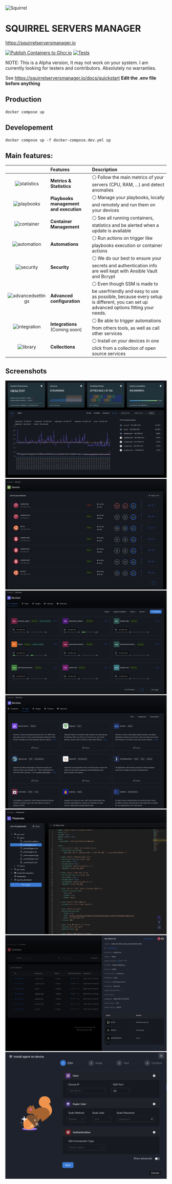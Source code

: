 ![Squirrel](./client/public/logo.svg)
# SQUIRREL SERVERS MANAGER
https://squirrelserversmanager.io

[![Publish Containers to Ghcr.io](https://github.com/SquirrelCorporation/SquirrelServersManager/actions/workflows/docker-publish.yml/badge.svg)](https://github.com/SquirrelCorporation/SquirrelServersManager/actions/workflows/docker-publish.yml)
[![Tests](https://github.com/SquirrelCorporation/SquirrelServersManager/actions/workflows/node.js.yml/badge.svg)](https://github.com/SquirrelCorporation/SquirrelServersManager/actions/workflows/node.js.yml)

NOTE:
This is a Alpha version, It may not work on your system. I am currently looking for testers and contributors.
Absolutely no warranties. 

See https://squirrelserversmanager.io/docs/quickstart
**Edit the .env file before anything**

## Production
```console
docker compose up
```

## Developement
```console
docker compose up -f docker-compose.dev.yml up 
```

## Main features:
|                                                  | Features                               | Description                                                                                                                                                                  |
|:------------------------------------------------:|:---------------------------------------|:-----------------------------------------------------------------------------------------------------------------------------------------------------------------------------|
|       <img src="https://squirrelserversmanager.io/home/statistics.svg" alt="statistics" width="100" height="100">       | **Metrics & Statistics**               | :white_circle: Follow the main metrics of your servers (CPU, RAM, ...) and detect anomalies                                                                                  |
|  <img src="https://squirrelserversmanager.io/home/playback-speed-bold.svg" alt="playbooks" width="100" height="100">   | **Playbooks management and execution** | :white_circle: Manage your playbooks, locally and remotely and run them on your devices                                                                                      |
|       <img src="https://squirrelserversmanager.io/home/container.svg" alt="container" width="100" height="100">     | **Container Management**               | :white_circle: See all running containers, statistics and be alerted when a update is available                                                                              |
| <img src="https://squirrelserversmanager.io/home/ibm-event-automation.svg" alt="automation" width="100" height="100"> | **Automations**                        | :white_circle: Run actions on trigger like playbooks execution or container actions                                                                                          |
|       <img src="https://squirrelserversmanager.io/home/security.svg" alt="security" width="100" height="100">          | **Security**                           | :white_circle: We do our best to ensure your secrets and authentication info are well kept with Ansible Vault and Bcrypt                                                     | 
| <img src="https://squirrelserversmanager.io/home/advanced-settings.svg" alt="advancedsettings" width="100" height="100">| **Advanced configuration**             | :white_circle: Even though SSM is made to be userfriendly and easy to use as possible, because every setup is different, you can set up advanced options fitting your needs. | 
| <img src="https://squirrelserversmanager.io/home/integration-general.svg" alt="integration" width="100" height="100">    | **Integrations** (Coming soon)         | :white_circle: Be able to trigger automations from others tools, as well as call other services                                                                              | 
|      <img src="https://squirrelserversmanager.io/home/library-filled.svg" alt="library" width="100" height="100">      | **Collections**        | :white_circle: Install on your devices in one click from a collection of open source services                                                                                | 


## Screenshots
![dashboard](./site/public/home/dashboard.png)
![devices](./site/public/home/devices.png)
![services](./site/public/home/services.png)
![store](./site/public/home/store.png)
![playbook](./site/public/home/playbook.png)
![deviceinfo](./site/public/home/device-info.png)
![new-device](./site/public/home/new-device.png)
